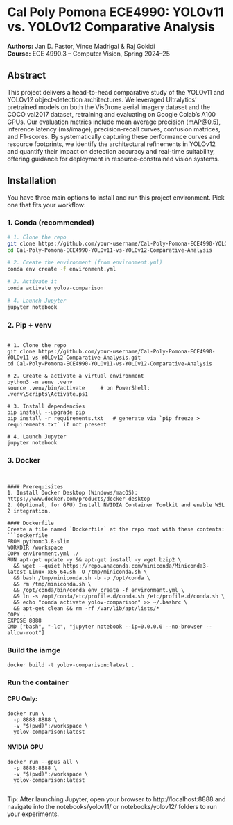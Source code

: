 # Cal Poly Pomona ECE4990: YOLOv11 vs. YOLOv12 Comparative Analysis

**Authors:** Jan D. Pastor, Vince Madrigal & Raj Gokidi  
**Course:** ECE 4990.3 – Computer Vision, Spring 2024–25

## Abstract
This project delivers a head-to-head comparative study of the YOLOv11 and YOLOv12 object-detection architectures. We leveraged Ultralytics’ pretrained models on both the VisDrone aerial imagery dataset and the COCO val2017 dataset, retraining and evaluating on Google Colab’s A100 GPUs. Our evaluation metrics include mean average precision (mAP@0.5), inference latency (ms/image), precision-recall curves, confusion matrices, and F1-scores. By systematically capturing these performance curves and resource footprints, we identify the architectural refinements in YOLOv12 and quantify their impact on detection accuracy and real-time suitability, offering guidance for deployment in resource-constrained vision systems.

## Installation

You have three main options to install and run this project environment. Pick one that fits your workflow:

### 1. Conda (recommended)

```bash
# 1. Clone the repo
git clone https://github.com/your-username/Cal-Poly-Pomona-ECE4990-YOLOv11-vs-YOLOv12-Comparative-Analysis.git
cd Cal-Poly-Pomona-ECE4990-YOLOv11-vs-YOLOv12-Comparative-Analysis

# 2. Create the environment (from environment.yml)
conda env create -f environment.yml

# 3. Activate it
conda activate yolov-comparison

# 4. Launch Jupyter
jupyter notebook

```
### 2. Pip + venv


```

# 1. Clone the repo
git clone https://github.com/your-username/Cal-Poly-Pomona-ECE4990-YOLOv11-vs-YOLOv12-Comparative-Analysis.git
cd Cal-Poly-Pomona-ECE4990-YOLOv11-vs-YOLOv12-Comparative-Analysis

# 2. Create & activate a virtual environment
python3 -m venv .venv
source .venv/bin/activate     # on PowerShell: .venv\Scripts\Activate.ps1

# 3. Install dependencies
pip install --upgrade pip
pip install -r requirements.txt   # generate via `pip freeze > requirements.txt` if not present

# 4. Launch Jupyter
jupyter notebook
```
### 3. Docker

```


#### Prerequisites
1. Install Docker Desktop (Windows/macOS): https://www.docker.com/products/docker-desktop  
2. (Optional, for GPU) Install NVIDIA Container Toolkit and enable WSL 2 integration.

#### Dockerfile
Create a file named `Dockerfile` at the repo root with these contents:
```dockerfile
FROM python:3.8-slim
WORKDIR /workspace
COPY environment.yml ./
RUN apt-get update -y && apt-get install -y wget bzip2 \
  && wget --quiet https://repo.anaconda.com/miniconda/Miniconda3-latest-Linux-x86_64.sh -O /tmp/miniconda.sh \
  && bash /tmp/miniconda.sh -b -p /opt/conda \
  && rm /tmp/miniconda.sh \
  && /opt/conda/bin/conda env create -f environment.yml \
  && ln -s /opt/conda/etc/profile.d/conda.sh /etc/profile.d/conda.sh \
  && echo "conda activate yolov-comparison" >> ~/.bashrc \
  && apt-get clean && rm -rf /var/lib/apt/lists/*
COPY . .
EXPOSE 8888
CMD ["bash", "-lc", "jupyter notebook --ip=0.0.0.0 --no-browser --allow-root"]

```
### Build the iamge

```
docker build -t yolov-comparison:latest .

```
### Run the container

#### CPU Only:
```
docker run \
  -p 8888:8888 \
  -v "$(pwd)":/workspace \
  yolov-comparison:latest
```

#### NVIDIA GPU
```
docker run --gpus all \
  -p 8888:8888 \
  -v "$(pwd)":/workspace \
  yolov-comparison:latest


```
Tip: After launching Jupyter, open your browser to
http://localhost:8888
and navigate into the notebooks/yolov11/ or notebooks/yolov12/ folders to run your experiments.


